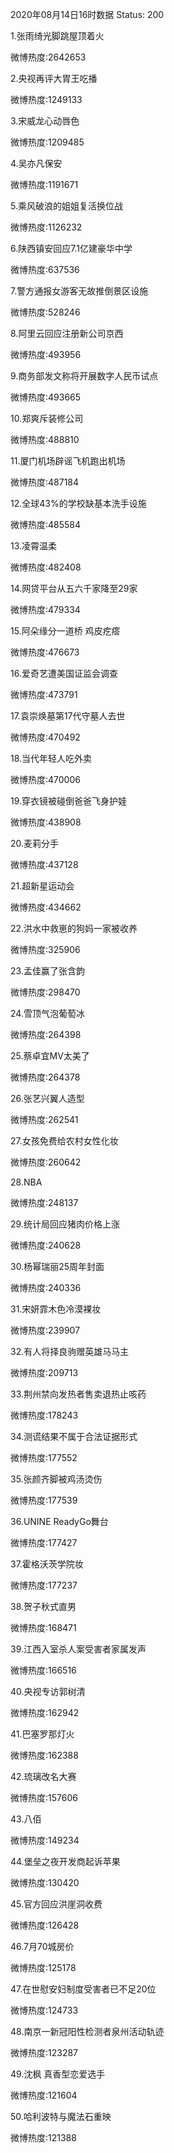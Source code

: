 2020年08月14日16时数据
Status: 200

1.张雨绮光脚跳屋顶着火

微博热度:2642653

2.央视再评大胃王吃播

微博热度:1249133

3.宋威龙心动唇色

微博热度:1209485

4.吴亦凡保安

微博热度:1191671

5.乘风破浪的姐姐复活换位战

微博热度:1126232

6.陕西镇安回应7.1亿建豪华中学

微博热度:637536

7.警方通报女游客无故推倒景区设施

微博热度:528246

8.阿里云回应注册新公司京西

微博热度:493956

9.商务部发文称将开展数字人民币试点

微博热度:493665

10.郑爽斥装修公司

微博热度:488810

11.厦门机场辟谣飞机跑出机场

微博热度:487184

12.全球43%的学校缺基本洗手设施

微博热度:485584

13.凌霄温柔

微博热度:482408

14.网贷平台从五六千家降至29家

微博热度:479334

15.阿朵缘分一道桥 鸡皮疙瘩

微博热度:476673

16.爱奇艺遭美国证监会调查

微博热度:473791

17.袁崇焕墓第17代守墓人去世

微博热度:470492

18.当代年轻人吃外卖

微博热度:470006

19.穿衣镜被碰倒爸爸飞身护娃

微博热度:438908

20.麦莉分手

微博热度:437128

21.超新星运动会

微博热度:434662

22.洪水中救崽的狗妈一家被收养

微博热度:325906

23.孟佳赢了张含韵

微博热度:298470

24.雪顶气泡葡萄冰

微博热度:264398

25.蔡卓宜MV太美了

微博热度:264378

26.张艺兴翼人造型

微博热度:262541

27.女孩免费给农村女性化妆

微博热度:260642

28.NBA

微博热度:248137

29.统计局回应猪肉价格上涨

微博热度:240628

30.杨幂瑞丽25周年封面

微博热度:240336

31.宋妍霏木色冷漠裸妆

微博热度:239907

32.有人将择良驹赠英雄马马主

微博热度:209713

33.荆州禁向发热者售卖退热止咳药

微博热度:178243

34.测谎结果不属于合法证据形式

微博热度:177552

35.张颜齐脚被鸡汤烫伤

微博热度:177539

36.UNINE ReadyGo舞台

微博热度:177427

37.霍格沃茨学院妆

微博热度:177237

38.贺子秋式直男

微博热度:168471

39.江西入室杀人案受害者家属发声

微博热度:166516

40.央视专访郭树清

微博热度:162942

41.巴塞罗那灯火

微博热度:162388

42.琉璃改名大赛

微博热度:157606

43.八佰

微博热度:149234

44.堡垒之夜开发商起诉苹果

微博热度:130420

45.官方回应洪崖洞收费

微博热度:126428

46.7月70城房价

微博热度:125178

47.在世慰安妇制度受害者已不足20位

微博热度:124733

48.南京一新冠阳性检测者泉州活动轨迹

微博热度:123287

49.沈枫 真香型恋爱选手

微博热度:121604

50.哈利波特与魔法石重映

微博热度:121388

